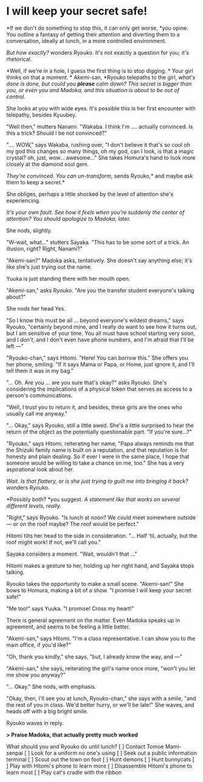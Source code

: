 # I will keep your secret safe!

\*If we don't do something to stop this, it can only get worse, \*you opine. You outline a fantasy of getting their attention and diverting them to a conversation, ideally at lunch, in a more controlled environment.

*But how exactly?* wonders Ryouko. It's not exactly a question for you; it's rhetorical.

\*Well, if we're in a hole, I guess the first thing is to stop digging.
\*
Your girl thinks on that a moment.
\*
Akemi-san, \*Ryouko telepaths to the girl, *what's done is done, but could you ****please**** calm down? This secret is bigger than you, or even you and Madoka, and this situation is about to be out of control.*

She looks at you with wide eyes. It's possible this is her first encounter with telepathy, besides Kyuubey.

"Well then," mutters Nanami. "Wakaba. I think I'm …. actually convinced. Is this a trick? Should I be not convinced?"

"…. WOW," says Wakaba, rushing over, "I don't believe it that's so cool oh my god this changes so many things, oh my god, can I look, is that a magic crystal? oh, just, wow… awesome…" She takes Homura's hand to look more closely at the diamond soul gem.

*They're convinced. You can un-transform,* sends Ryouko,\* and maybe ask them to keep a secret.\*

She obliges, perhaps a little shocked by the level of attention she's experiencing.

*It's your own fault. See how it feels when you're suddenly the center of attention? You should apologize to Madoka, later.*

She nods, slightly.

"W-wait, what…" stutters Sayaka. "This has to be some sort of a trick. An illusion, right? Right, Nanami?"

"Akemi-san?" Madoka asks, tentatively. She doesn't say anything else; it's like she's just trying out the name.

Yuuka is just standing there with her mouth open.

"Akemi-san," asks Ryouko. "Are you the transfer student everyone's talking about?"

She nods her head Yes.

"So I know this must be all … beyond everyone's wildest dreams," says Ryouko, "certainly beyond mine, and I really do want to see how it turns out, but I am sensitive of your time. You all must have school starting very soon, and I *don't*, and I don't even have phone numbers, and I'm afraid that I'll be left —"

"Ryouko-chan," says Hitomi. "Here! You can borrow this." She offers you her phone, smiling. "If it says Mama or Papa, or Home, just ignore it, and I'll tell them it was in my bag."

"… Oh. Are you … are you sure that's okay?" asks Ryouko. She's considering the implications of a physical token that serves as access to a person's communications.

"Well, I trust you to return it, and besides, these girls are the ones who usually call me anyway."

"… Okay," says Ryouko, still a little awed. She's a little surprised to hear the return of the object as the potentially questionable part. "If you're sure…?"

"Ryouko," says Hitomi, reiterating her name, "Papa always reminds me that the Shizuki family name is built on a reputation, and that reputation is for honesty and plain dealing. So if ever I were in the same place, I hope that someone would be willing to take a chance on me, too." She has a very aspirational look about her.

*Wait. Is that flattery, or is she just trying to guilt me into bringing it back?* wonders Ryouko.

\*Possibly both? \*you suggest. *A statement like that works on several different levels, really.*

"Right," says Ryouko. "Is lunch at noon? We could meet somewhere outside — or on the roof maybe? The roof would be perfect."

Hitomi tilts her head to the side in consideration. "… Half 'til, actually, but the roof might work! If not, we'll call you."

Sayaka considers a moment. "Wait, wouldn't that …"

Hitomi makes a gesture to her, holding up her right hand, and Sayaka stops talking.

Ryouko takes the opportunity to make a small scene. "Akemi-san!" She bows to Homura, making a bit of a show. "I promise I will keep your secret safe!"

"Me too!" says Yuuka. "I promise! Cross my heart!"

There is general agreement on the matter. Even Madoka speaks up in agreement, and seems to be feeling a little better.

"Akemi-san," says Hitomi. "I'm a class representative. I can show you to the main office, if you'd like?"

"Oh, thank you kindly," she says, "but, I already know the way, and —"

"Akemi-san," she says, reiterating the girl's name once more, "won't you let me show you anyway?"

"… Okay." She nods, with emphasis.

"Okay, then, I'll see you at lunch, Ryouko-chan," she says with a smile, "and the rest of you in class. We'd better hurry, or we'll be late!" She waves, and heads off with a big bright smile.

Ryouko waves in reply.

**> Praise Madoka, that actually pretty much worked**

What should you and Ryouko do until lunch?
\[ ] Contact Tomoe Mami-senpai
\[ ] Look for a uniform no one's using
\[ ] Seek out a public information terminal
\[ ] Scout out the town on foot
\[ ] Hunt demons
\[ ] Hunt bunnycats
\[ ] Play with Hitomi's phone to learn more
\[ ] Disassemble Hitomi's phone to learn most
\[ ] Play cat's cradle with the ribbon
